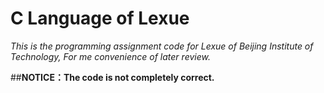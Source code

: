 # C Language of Lexue
*This is the programming assignment code for Lexue of Beijing Institute of Technology, For me convenience of later review.*

##**NOTICE：The code is not completely correct.**
